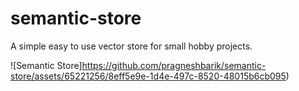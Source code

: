 # semantic-store
A simple easy to use vector store for small hobby projects.

![Semantic Store]https://github.com/pragneshbarik/semantic-store/assets/65221256/8eff5e9e-1d4e-497c-8520-48015b6cb095)
